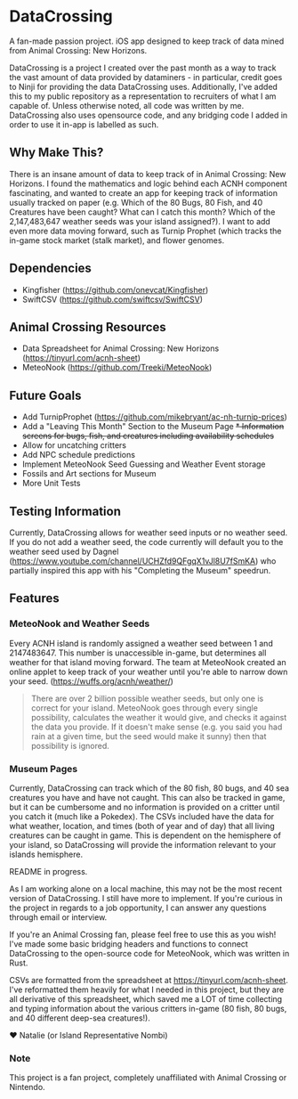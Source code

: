 # DataCrossing
A fan-made passion project. iOS app designed to keep track of data mined from Animal Crossing: New Horizons.

DataCrossing is a project I created over the past month as a way to track the vast amount of data provided by dataminers - in particular, credit goes to Ninji for providing the data DataCrossing uses.
Additionally, I've added this to my public repository as a representation to recruiters of what I am capable of. Unless otherwise noted, all code was written by me. 
DataCrossing also uses opensource code, and any bridging code I added in order to use it in-app is labelled as such. 

## Why Make This?
There is an insane amount of data to keep track of in Animal Crossing: New Horizons. I found the mathematics and logic behind each ACNH component fascinating, and wanted to create an app for keeping track of information usually tracked on paper (e.g. Which of the 80 Bugs, 80 Fish, and 40 Creatures have been caught? What can I catch this month? Which of the 2,147,483,647 weather seeds was your island assigned?). I want to add even more data moving forward, such as Turnip Prophet (which tracks the in-game stock market (stalk market), and flower genomes. 

## Dependencies
* Kingfisher (https://github.com/onevcat/Kingfisher)
* SwiftCSV (https://github.com/swiftcsv/SwiftCSV)

## Animal Crossing Resources 
* Data Spreadsheet for Animal Crossing: New Horizons (https://tinyurl.com/acnh-sheet)
* MeteoNook (https://github.com/Treeki/MeteoNook)

## Future Goals
* Add TurnipProphet (https://github.com/mikebryant/ac-nh-turnip-prices)
* Add a "Leaving This Month" Section to the Museum Page
~~* Information screens for bugs, fish, and creatures including availability schedules~~
* Allow for uncatching critters
* Add NPC schedule predictions
* Implement MeteoNook Seed Guessing and Weather Event storage
* Fossils and Art sections for Museum
* More Unit Tests

## Testing Information
Currently, DataCrossing allows for weather seed inputs or no weather seed. If you do not add a weather seed, the code currently will default you to the weather seed used by Dagnel (https://www.youtube.com/channel/UCHZfd9QFgqX1vJl8U7fSmKA) who partially inspired this app with his "Completing the Museum" speedrun. 

## Features

### MeteoNook and Weather Seeds
Every ACNH island is randomly assigned a weather seed between 1 and 2147483647. This number is unaccessible in-game, but determines all weather for that island moving forward. The team at MeteoNook created an online applet to keep track of your weather until you're able to narrow down your seed. (https://wuffs.org/acnh/weather/)
> There are over 2 billion possible weather seeds, but only one is correct for your island. MeteoNook goes through every single possibility, calculates the weather it would give, and checks it against the data you provide. If it doesn't make sense (e.g. you said you had rain at a given time, but the seed would make it sunny) then that possibility is ignored.

### Museum Pages
Currently, DataCrossing can track which of the 80 fish, 80 bugs, and 40 sea creatures you have and have not caught. This can also be tracked in game, but it can be cumbersome and no information is provided on a critter until you catch it (much like a Pokedex). The CSVs included have the data for what weather, location, and times (both of year and of day) that all living creatures can be caught in game. This is dependent on the hemisphere of your island, so DataCrossing will provide the information relevant to your islands hemisphere. 

README in progress. 

As I am working alone on a local machine, this may not be the most recent version of DataCrossing. I still have more to implement. If you're curious in the project in regards to a job opportunity,
I can answer any questions through email or interview.

If you're an Animal Crossing fan, please feel free to use this as you wish! I've made some basic bridging headers and functions to connect DataCrossing to the open-source code for MeteoNook, which was written in Rust.

CSVs are formatted from the spreadsheet at https://tinyurl.com/acnh-sheet. I've reformatted them heavily for what I needed in this project, but they are all derivative of this spreadsheet, which saved me a LOT of time collecting and typing information about the
various critters in-game (80 fish, 80 bugs, and 40 different deep-sea creatures!). 

:heart: Natalie (or Island Representative Nombi)

### Note
This project is a fan project, completely unaffiliated with Animal Crossing or Nintendo.
